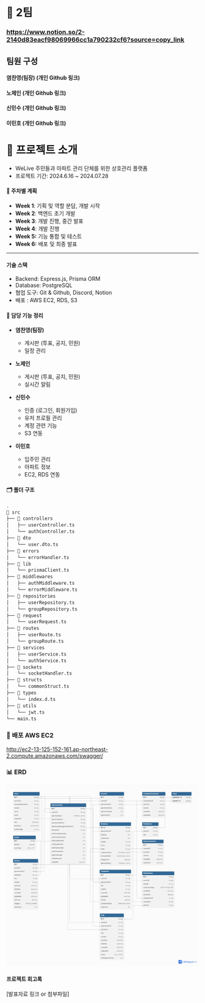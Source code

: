 # 🌟 2팀

### https://www.notion.so/2-2140d83eacf98069966cc1a790232cf6?source=copy_link

## 팀원 구성

#### 염찬영(팀장) (개인 Github 링크)

#### 노제인 (개인 Github 링크)

#### 신민수 (개인 Github 링크)

#### 이민호 (개인 Github 링크)

# 🌆 프로젝트 소개

- WeLive 주민들과 아파트 관리 단체를 위한 상호관리 플랫폼
- 프로젝트 기간: 2024.6.16 ~ 2024.07.28

#### 📌 주차별 계획

- **Week 1**: 기획 및 역할 분담, 개발 시작
- **Week 2**: 백엔드 초기 개발
- **Week 3**: 개발 진행, 중간 발표
- **Week 4**: 개발 진행
- **Week 5:** 기능 통합 및 테스트
- **Week 6:** 배포 및 최종 발표

---

#### 기술 스택

- Backend: Express.js, Prisma ORM
- Database: PostgreSQL
- 협업 도구: Git & Github, Discord, Notion
- 배포 : AWS EC2, RDS, S3

#### 👥 담당 기능 정리

- **염찬영(팀장)**

  - 게시판 (투표, 공지, 민원)
  - 일정 관리

- **노제인**

  - 게시판 (투표, 공지, 민원)
  - 실시간 알림

- **신민수**

  - 인증 (로그인, 회원가입)
  - 유저 프로필 관리
  - 계정 관련 기능
  - S3 연동

- **이민호**
  - 입주민 관리
  - 아파트 정보
  - EC2, RDS 연동

#### 🗂️ 폴더 구조

```bash
.
📂 src
├── 📂 controllers
│   ├── userController.ts
│   └── authController.ts
├── 📂 dto
│   └── user.dto.ts
├── 📂 errors
│   └── errorHandler.ts
├── 📂 lib
│   └── prismaClient.ts
├── 📂 middlewares
│   ├── authMiddleware.ts
│   └── errorMiddleware.ts
├── 📂 repositories
│   ├── userRepository.ts
│   └── groupRepository.ts
├── 📂 request
│   └── userRequest.ts
├── 📂 routes
│   ├── userRoute.ts
│   └── groupRoute.ts
├── 📂 services
│   ├── userService.ts
│   └── authService.ts
├── 📂 sockets
│   └── socketHandler.ts
├── 📂 structs
│   └── commonStruct.ts
├── 📂 types
│   └── index.d.ts
├── 📂 utils
│   └── jwt.ts
└── main.ts
```

### 🚀 배포 AWS EC2

http://ec2-13-125-152-161.ap-northeast-2.compute.amazonaws.com/swagger/

### 📊 ERD

![ERD](./erd.png)

#### 프로젝트 회고록

[발표자료 링크 or 첨부파일]
